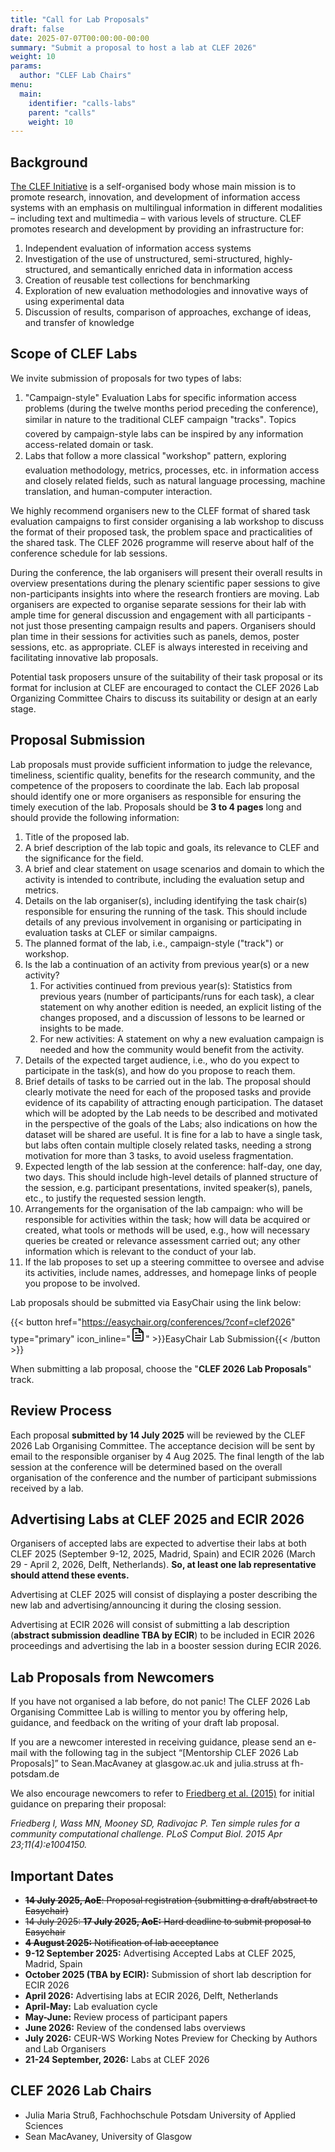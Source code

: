 ```yaml
---
title: "Call for Lab Proposals"
draft: false
date: 2025-07-07T00:00:00-00:00
summary: "Submit a proposal to host a lab at CLEF 2026"
weight: 10
params:
  author: "CLEF Lab Chairs"
menu:
  main:
    identifier: "calls-labs"
    parent: "calls"
    weight: 10
---
```


## Background

[The CLEF Initiative](http://www.clef-initiative.eu/) is a self-organised body whose main mission is to promote research, innovation, and development of information access systems with an emphasis on multilingual information in different modalities – including text and multimedia – with various levels of structure. CLEF promotes research and development by providing an infrastructure for:

1. Independent evaluation of information access systems  
2. Investigation of the use of unstructured, semi-structured, highly-structured, and semantically enriched data in information access  
3. Creation of reusable test collections for benchmarking  
4. Exploration of new evaluation methodologies and innovative ways of using experimental data  
5. Discussion of results, comparison of approaches, exchange of ideas, and transfer of knowledge

## Scope of CLEF Labs

We invite submission of proposals for two types of labs:

1. "Campaign-style" Evaluation Labs for specific information access problems (during the twelve months period preceding the conference), similar in nature to the traditional CLEF campaign "tracks". Topics covered by campaign-style labs can be inspired by any information access-related domain or task.  
2. Labs that follow a more classical "workshop" pattern, exploring evaluation methodology, metrics, processes, etc. in information access and closely related fields, such as natural language processing, machine translation, and human-computer interaction.

We highly recommend organisers new to the CLEF format of shared task evaluation campaigns to first consider organising a lab workshop to discuss the format of their proposed task, the problem space and practicalities of the shared task. The CLEF 2026 programme will reserve about half of the conference schedule for lab sessions.

During the conference, the lab organisers will present their overall results in overview presentations during the plenary scientific paper sessions to give non-participants insights into where the research frontiers are moving. Lab organisers are expected to organise separate sessions for their lab with ample time for general discussion and engagement with all participants \- not just those presenting campaign results and papers. Organisers should plan time in their sessions for activities such as panels, demos, poster sessions, etc. as appropriate. CLEF is always interested in receiving and facilitating innovative lab proposals.

Potential task proposers unsure of the suitability of their task proposal or its format for inclusion at CLEF are encouraged to contact the CLEF 2026 Lab Organizing Committee Chairs to discuss its suitability or design at an early stage.

## Proposal Submission

Lab proposals must provide sufficient information to judge the relevance, timeliness, scientific quality, benefits for the research community, and the competence of the proposers to coordinate the lab. Each lab proposal should identify one or more organisers as responsible for ensuring the timely execution of the lab. Proposals should be **3 to 4 pages** long and should provide the following information:

1. Title of the proposed lab.  
2. A brief description of the lab topic and goals, its relevance to CLEF and the significance for the field.  
3. A brief and clear statement on usage scenarios and domain to which the activity is intended to contribute, including the evaluation setup and metrics.  
4. Details on the lab organiser(s), including identifying the task chair(s) responsible for ensuring the running of the task. This should include details of any previous involvement in organising or participating in evaluation tasks at CLEF or similar campaigns.  
5. The planned format of the lab, i.e., campaign-style ("track") or workshop.  
6. Is the lab a continuation of an activity from previous year(s) or a new activity?  
   1. For activities continued from previous year(s): Statistics from previous years (number of participants/runs for each task), a clear statement on why another edition is needed, an explicit listing of the changes proposed, and a discussion of lessons to be learned or insights to be made.  
   2. For new activities: A statement on why a new evaluation campaign is needed and how the community would benefit from the activity.  
7. Details of the expected target audience, i.e., who do you expect to participate in the task(s), and how do you propose to reach them.  
8. Brief details of tasks to be carried out in the lab. The proposal should clearly motivate the need for each of the proposed tasks and provide evidence of its capability of attracting enough participation. The dataset which will be adopted by the Lab needs to be described and motivated in the perspective of the goals of the Labs; also indications on how the dataset will be shared are useful. It is fine for a lab to have a single task, but labs often contain multiple closely related tasks, needing a strong motivation for more than 3 tasks, to avoid useless fragmentation.  
9. Expected length of the lab session at the conference: half-day, one day, two days. This should include high-level details of planned structure of the session, e.g. participant presentations, invited speaker(s), panels, etc., to justify the requested session length.  
10. Arrangements for the organisation of the lab campaign: who will be responsible for activities within the task; how will data be acquired or created, what tools or methods will be used, e.g., how will necessary queries be created or relevance assessment carried out; any other information which is relevant to the conduct of your lab.  
11. If the lab proposes to set up a steering committee to oversee and advise its activities, include names, addresses, and homepage links of people you propose to be involved.

Lab proposals should be submitted via EasyChair using the link below:

{{< button href="https://easychair.org/conferences/?conf=clef2026" type="primary" icon_inline="<svg xmlns='http://www.w3.org/2000/svg' width='24' height='24' viewBox='0 0 24 24' fill='none' stroke='currentColor' stroke-width='2' stroke-linecap='round' stroke-linejoin='round'><path d='M14 2H6a2 2 0 0 0-2 2v16a2 2 0 0 0 2 2h12a2 2 0 0 0 2-2V8z'></path><polyline points='14 2 14 8 20 8'></polyline><line x1='16' y1='13' x2='8' y2='13'></line><line x1='16' y1='17' x2='8' y2='17'></line><polyline points='10 9 9 9 8 9'></polyline></svg>" >}}EasyChair Lab Submission{{< /button >}}

When submitting a lab proposal, choose the "**CLEF 2026 Lab Proposals**" track.

## Review Process

Each proposal **submitted by 14 July 2025** will be reviewed by the CLEF 2026 Lab Organising Committee. The acceptance decision will be sent by email to the responsible organiser by 4 Aug 2025\. The final length of the lab session at the conference will be determined based on the overall organisation of the conference and the number of participant submissions received by a lab.

## **Advertising Labs at CLEF 2025 and ECIR 2026**

Organisers of accepted labs are expected to advertise their labs at both CLEF 2025 (September 9-12, 2025, Madrid, Spain) and ECIR 2026 (March 29 \- April 2, 2026, Delft, Netherlands). **So, at least one lab representative should attend these events.**

Advertising at CLEF 2025 will consist of displaying a poster describing the new lab and advertising/announcing it during the closing session.

Advertising at ECIR 2026 will consist of submitting a lab description (**abstract submission deadline TBA by ECIR**) to be included in ECIR 2026 proceedings and advertising the lab in a booster session during ECIR 2026\.

## Lab Proposals from Newcomers

If you have not organised a lab before, do not panic\! The CLEF 2026 Lab Organising Committee Lab is willing to mentor you by offering help, guidance, and feedback on the writing of your draft lab proposal.

If you are a newcomer interested in receiving guidance, please send an e-mail with the following tag in the subject “\[Mentorship CLEF 2026 Lab Proposals\]” to Sean.MacAvaney at glasgow.ac.uk and julia.struss at fh-potsdam.de

We also encourage newcomers to refer to [Friedberg et al. (2015)](https://journals.plos.org/ploscompbiol/article?id=10.1371/journal.pcbi.1004150) for initial guidance on preparing their proposal:

*Friedberg I, Wass MN, Mooney SD, Radivojac P. Ten simple rules for a community computational challenge. PLoS Comput Biol. 2015 Apr 23;11(4):e1004150.*

## Important Dates

* ~~**14 July 2025, AoE**: Proposal registration (submitting a draft/abstract to Easychair)~~
* ~~14 July 2025: **17 July 2025, AoE:** Hard deadline to submit proposal to Easychair~~
* ~~**4 August 2025:** Notification of lab acceptance~~  
* **9-12 September 2025:** Advertising Accepted Labs at CLEF 2025, Madrid, Spain  
* **October 2025 (TBA by ECIR):** Submission of short lab description for ECIR 2026  
* **April 2026:** Advertising labs at ECIR 2026, Delft, Netherlands  
* **April-May:** Lab evaluation cycle  
* **May-June:** Review process of participant papers  
* **June 2026:** Review of the condensed labs overviews  
* **July 2026:** CEUR-WS Working Notes Preview for Checking by Authors and Lab Organisers  
* **21-24 September, 2026:** Labs at CLEF 2026

## CLEF 2026 Lab Chairs

* Julia Maria Struß, Fachhochschule Potsdam University of Applied Sciences  
* Sean MacAvaney, University of Glasgow
